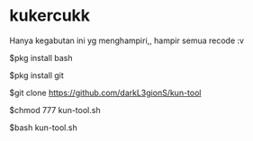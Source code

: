 # kukercukk
Hanya kegabutan ini yg menghampiri,,
hampir semua recode :v


$pkg install bash

$pkg install git

$git clone https://github.com/darkL3gionS/kun-tool

$chmod 777 kun-tool.sh

$bash kun-tool.sh
